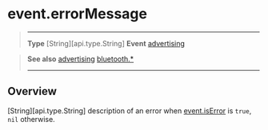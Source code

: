 # event.errorMessage

> --------------------- ------------------------------------------------------------------------------------------
> __Type__              [String][api.type.String]
> __Event__             [advertising](/plugin/bluetooth/event/advertising/index.md)


> __See also__          [advertising](/plugin/bluetooth/event/advertising/index.md)
>						[bluetooth.*](/plugin/bluetooth.md)
> --------------------- ------------------------------------------------------------------------------------------

## Overview

[String][api.type.String] description of an error when [event.isError](/plugin/bluetooth/event/advertising/isError.md) is `true`, `nil` otherwise.